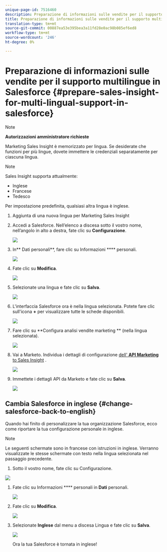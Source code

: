 ```yaml
---
unique-page-id: 7516460
description: Preparazione di informazioni sulle vendite per il supporto multilingue in Salesforce - Documenti Marketo - Documentazione prodotto
title: Preparazione di informazioni sulle vendite per il supporto multilingue in Salesforce
translation-type: tm+mt
source-git-commit: 00887ea53e395bea3a11fd28e0ac98b085ef6ed8
workflow-type: tm+mt
source-wordcount: '246'
ht-degree: 0%

---
```



# Preparazione di informazioni sulle vendite per il supporto multilingue in Salesforce {#prepare-sales-insight-for-multi-lingual-support-in-salesforce}

>[!NOTE]
>
>**Autorizzazioni amministratore richieste**

Marketing Sales Insight è memorizzato per lingua. Se desiderate che funzioni per più lingue, dovete immettere le credenziali separatamente per ciascuna lingua.

>[!NOTE]
>
>Sales Insight supporta attualmente:
>
>* Inglese
>* Francese
>* Tedesco

>
>
Per impostazione predefinita, qualsiasi altra lingua è inglese.

1. Aggiunta di una nuova lingua per Marketing Sales Insight
1. Accedi a Salesforce. Nell’elenco a discesa sotto il vostro nome, nell’angolo in alto a destra, fate clic su **Configurazione**.

   ![](assets/image2015-7-6-16-3a5-3a6.png)

1. In** Dati personali**, fare clic su Informazioni **** personali.

   ![](assets/image2015-7-6-16-3a5-3a25.png)

1. Fate clic su **Modifica**.

   ![](assets/image2015-7-6-16-3a5-3a38.png)

1. Selezionate una lingua e fate clic su **Salva**.

   ![](assets/image2015-7-6-16-3a5-3a47.png)

1. L&#39;interfaccia Salesforce ora è nella lingua selezionata. Potete fare clic sull&#39;icona **+** per visualizzare tutte le schede disponibili.

   ![](assets/image2015-7-6-16-3a6-3a10.png)

1. Fare clic su **Configura analisi vendite marketing ** (nella lingua selezionata).

   ![](assets/image2015-7-6-16-3a7-3a15.png)

1. Vai a Marketo. Individua i dettagli di configurazione [dell&#39; **API Marketing** to Sales Insight](https://docs.marketo.com/pages/viewpage.action?pageId=2360368#ConfigureMarketoSalesInsightinSalesforceEnterprise/Unlimited-ConfigureMarketoSalesInsight) .

   ![](assets/image2015-7-6-16-3a41-3a2.png)

1. Immettete i dettagli API da Marketo e fate clic su **Salva**.

   ![](assets/image2015-7-6-16-3a7-3a43.png)

## Cambia Salesforce in inglese {#change-salesforce-back-to-english}

Quando hai finito di personalizzare la tua organizzazione Salesforce, ecco come riportare la tua configurazione personale in inglese.

>[!NOTE]
>
>Le seguenti schermate sono in francese con istruzioni in inglese.  Verranno visualizzate le stesse schermate con testo nella lingua selezionata nel passaggio precedente.

1. Sotto il vostro nome, fate clic su Configurazione.

![](assets/image2015-7-6-16-3a5-3a6.png)

1. Fate clic su Informazioni **** personali in **Dati** personali.

   ![](assets/image2015-7-6-16-3a8-3a3.png)

1. Fate clic su **Modifica**.

   ![](assets/image2015-7-6-16-3a8-3a19.png)

1. Selezionate **Inglese** dal menu a discesa Lingua e fate clic su **Salva**.

   ![](assets/image2015-7-6-16-3a8-3a31.png)

   Ora la tua Salesforce è tornata in inglese!

